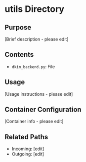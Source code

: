 
# utils Directory

## Purpose
[Brief description - please edit]

## Contents
- `dkim_backend.py`: File

## Usage
[Usage instructions - please edit]

## Container Configuration
[Container info - please edit]

## Related Paths
- Incoming: [edit]
- Outgoing: [edit]

